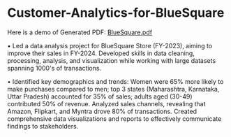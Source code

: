 
# Customer-Analytics-for-BlueSquare



Here is a demo of Generated PDF: [BlueSquare.pdf](https://github.com/user-attachments/files/16918562/BlueSquare.pdf)




• Led a data analysis project for BlueSquare Store (FY-2023), aiming to improve their sales in FY-2024. Developed skills in data cleaning, processing, analysis, and visualization while working with large datasets spanning 1000's of transactions.

• Identified key demographics and trends: Women were 65% more likely to make purchases compared to men; top 3 states (Maharashtra, Karnataka, Uttar Pradesh) accounted for 35% of sales; adults aged (30-49) contributed 50% of revenue. Analyzed sales channels, revealing that Amazon, Flipkart, and Myntra drove 80% of transactions. Created comprehensive data visualizations and reports to effectively communicate findings to stakeholders.






